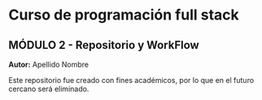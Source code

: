 # Curso de programación full stack  
## MÓDULO 2 - Repositorio y WorkFlow  

**Autor:** Apellido Nombre  

Este repositorio fue creado con fines académicos, por lo que en el futuro cercano será eliminado.

